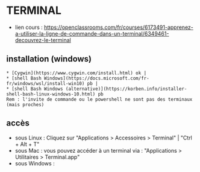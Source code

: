 # TERMINAL

* lien cours : https://openclassrooms.com/fr/courses/6173491-apprenez-a-utiliser-la-ligne-de-commande-dans-un-terminal/6349461-decouvrez-le-terminal

## installation (windows)
    * [Cygwin](https://www.cygwin.com/install.html) ok |
    * [shell Bash Windows](https://docs.microsoft.com/fr-fr/windows/wsl/install-win10) pb |
    * [shell Bash Windows (alternative)](https://korben.info/installer-shell-bash-linux-windows-10.html) pb  
    Rem : l'invite de commande ou le powershell ne sont pas des terminaux (mais proches) 

## accès
* sous Linux : Cliquez sur "Applications > Accessoires > Terminal" | "Ctrl + Alt + T"  
* sous Mac : vous pouvez accéder à un terminal via : "Applications > Utilitaires > Terminal.app"  
* sous Windows :  

